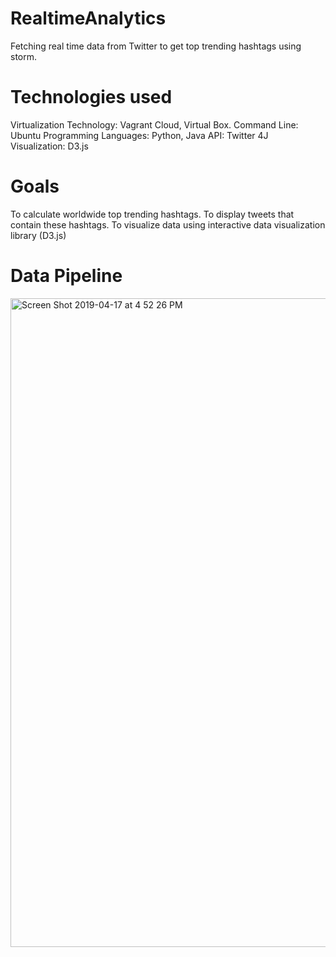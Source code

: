 # RealtimeAnalytics
Fetching real time data from Twitter to get top trending hashtags using storm.

# Technologies used
Virtualization Technology: Vagrant Cloud, Virtual Box.
Command Line: Ubuntu
Programming Languages: Python, Java
API: Twitter 4J
Visualization: D3.js

# Goals
To calculate worldwide top trending hashtags.
To display tweets that contain these hashtags.
To visualize data using interactive data visualization library (D3.js)

# Data Pipeline

<img width="1038" alt="Screen Shot 2019-04-17 at 4 52 26 PM" src="https://user-images.githubusercontent.com/26671243/56316687-52aef400-6131-11e9-86c6-6f1024e50617.png">




